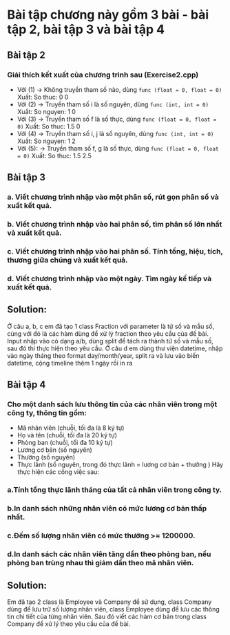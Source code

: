 # Bài tập chương này gồm 3 bài - bài tập 2, bài tập 3 và bài tập 4

## Bài tập 2
### Giải thích kết xuất của chương trình sau (Exercise2.cpp)
- Với (1) -> Không truyền tham số nào, dùng `func (float = 0, float = 0)`
    Xuất: So thuc: 0 0
- Với (2) -> Truyền tham số i là số nguyên, dùng `func (int, int = 0)`
    Xuất: So nguyen: 1 0
- Với (3) -> Truyền tham số f là số thực, dùng `func (float = 0, float = 0)`
    Xuất: So thuc: 1.5 0
- Với (4) -> Truyền tham số i, j là số nguyên, dùng `func (int, int = 0)`
    Xuất: So nguyen: 1 2
- Với (5): -> Truyền tham số f, g là số thực, dùng `func (float = 0, float = 0)`
    Xuất: So thuc: 1.5 2.5

## Bài tập 3
### a. Viết chương trình nhập vào một phân số, rút gọn phân số và xuất kết quả.
### b. Viết chương trình nhập vào hai phân số, tìm phân số lớn nhất và xuất kết quả.
### c. Viết chương trình nhập vào hai phân số. Tính tổng, hiệu, tích, thương giữa chúng và xuất kết quả.
### d. Viết chương trình nhập vào một ngày. Tìm ngày kế tiếp và xuất kết quả.

## Solution: 
Ở câu a, b, c em đã tạo 1 class Fraction với parameter là tử số và mẫu số, cùng với đó là các hàm dùng để xử lý fraction theo yêu cầu của đề bài. Input nhập vào có dạng a/b, dùng split để tách ra thành tử số và mẫu số, sau đó thì thực hiện theo yêu cầu.
Ở câu d em dùng thư viện datetime, nhập vào ngày tháng theo format day/month/year, split ra và lưu vào biến datetime, cộng timeline thêm 1 ngày rồi in ra

## Bài tập 4
### Cho một danh sách lưu thông tin của các nhân viên trong một công ty, thông tin gồm:
- Mã nhân viên (chuỗi, tối đa là 8 ký tự)
- Họ và tên (chuỗi, tối đa là 20 ký tự)
- Phòng ban (chuỗi, tối đa 10 ký tự)
- Lương cơ bản (số nguyên)
- Thưởng (số nguyên)
- Thực lãnh (số nguyên, trong đó thực lãnh = lương cơ bản + thưởng )
Hãy thực hiện các công việc sau:
### a.Tính tổng thực lãnh tháng của tất cả nhân viên trong công ty.
### b.In danh sách những nhân viên có mức lương cơ bản thấp nhất.
### c.Đếm số lượng nhân viên có mức thưởng >= 1200000.
### d.In danh sách các nhân viên tăng dần theo phòng ban, nếu phòng ban trùng nhau thì giảm dần theo mã nhân viên.

## Solution:
Em đã tạo 2 class là Employee và Company để sử dụng, class Company dùng để lưu trữ số lượng nhân viên, class Employee dùng để lưu các thông tin chi tiết của từng nhân viên. Sau đó viết các hàm cơ bản trong class Company để xử lý theo yêu cầu của đề bài.